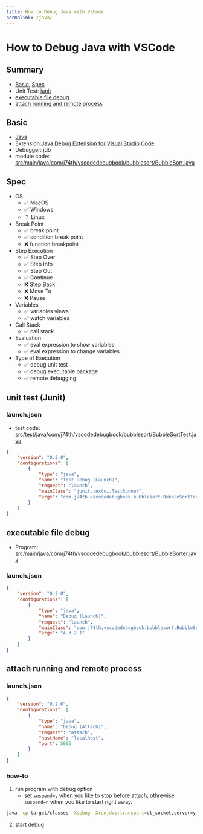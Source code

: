 ```yaml
---
title: How to Debug Java with VSCode
permalink: /java/
---
```

# How to Debug Java with VSCode

## Summary

* [Basic](#basic), [Spec](#spec)
* Unit Test: [junit](#unit-test-junit)
* [executable file debug](#executable-file-debug)
* [attach running and remote process](#attach-running-and-remote-process)

## Basic

* [Java](https://www.java.com/)
* Extension:[Java Debug Extension for Visual Studio Code](https://marketplace.visualstudio.com/items?itemName=vscjava.vscode-java-debug)
* Debugger: jdb
* module code: [src/main/java/com/j74th/vscodedebugbook/bubblesort/BubbleSort.java](src/main/java/com/j74th/vscodedebugbook/bubblesort/BubbleSort.java)

## Spec

* OS
	* ✅ MacOS
	* ✅ Windows
	* ？ Linux
* Break Point
	* ✅ break point
	* ✅ condition break point
	* ❌ function breakpoint
* Step Execution
	* ✅ Step Over
	* ✅ Step Into
	* ✅ Step Out
	* ✅ Continue
	* ❌ Step Back
	* ❌ Move To
	* ❌ Pause
* Variables
	* ✅ variables views
	* ✅ watch variables
* Call Stack
	* ✅ call stack
* Evaluation
	* ✅ eval expression to show variables
	* ✅ eval expression to change variables
* Type of Execution
	* ✅ debug unit test
	* ✅ debug executable package
	* ✅ remote debugging

## unit test (Junit)

### launch.json

* test code: [src/test/java/com/j74th/vscodedebugbook/bubblesort/BubbleSortTest.java](src/test/java/com/j74th/vscodedebugbook/bubblesort/BubbleSortTest.java)

```json
{
	"version": "0.2.0",
	"configurations": [
		{
            "type": "java",
            "name": "Test Debug (Launch)",
            "request": "launch",
            "mainClass": "junit.textui.TestRunner",
            "args": "com.j74th.vscodedebugbook.bubblesort.BubbleSortTest"
		}
	]
}
```

## executable file debug

* Program: [src/main/java/com/j74th/vscodedebugbook/bubblesort/BubbleSorter.java](src/main/java/com/j74th/vscodedebugbook/bubblesort/BubbleSorter.java)

### launch.json

```json
{
	"version": "0.2.0",
	"configurations": [
		{
            "type": "java",
            "name": "Debug (Launch)",
            "request": "launch",
            "mainClass": "com.j74th.vscodedebugbook.bubblesort.BubbleSorter",
            "args": "4 3 2 1"
		}
	]
}
```

## attach running and remote process

### launch.json

```json
{
	"version": "0.2.0",
	"configurations": [
		{
            "type": "java",
            "name": "Debug (Attach)",
            "request": "attach",
            "hostName": "localhost",
            "port": 5005
		}
	]
}
```

### how-to

1. run program with debug option
	* set `suspend=y` when you like to stop before attach, othrewise `suspend=n` when you like to start right away.

```sh
java -cp target/classes -Xdebug -Xrunjdwp:transport=dt_socket,server=y,address=5005,suspend=y com.j74th.vscodedebugbook.bubblesort.BubbleSorter 4 3 2 1
```

2. start debug
